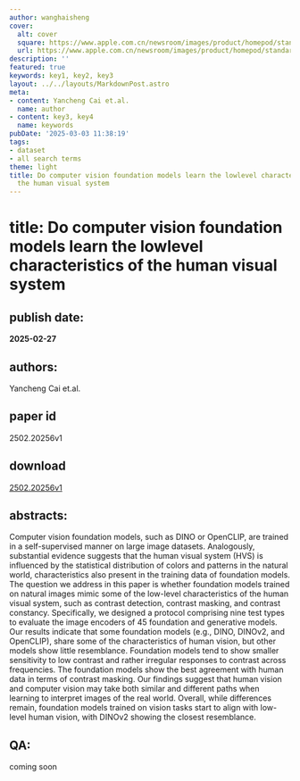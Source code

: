 ```yaml
---
author: wanghaisheng
cover:
  alt: cover
  square: https://www.apple.com.cn/newsroom/images/product/homepod/standard/Apple-HomePod-hero-230118_big.jpg.large_2x.jpg
  url: https://www.apple.com.cn/newsroom/images/product/homepod/standard/Apple-HomePod-hero-230118_big.jpg.large_2x.jpg
description: ''
featured: true
keywords: key1, key2, key3
layout: ../../layouts/MarkdownPost.astro
meta:
- content: Yancheng Cai et.al.
  name: author
- content: key3, key4
  name: keywords
pubDate: '2025-03-03 11:38:19'
tags:
- dataset
- all search terms
theme: light
title: Do computer vision foundation models learn the lowlevel characteristics of
  the human visual system
---
```


# title: Do computer vision foundation models learn the lowlevel characteristics of the human visual system 
## publish date: 
**2025-02-27** 
## authors: 
  Yancheng Cai et.al. 
## paper id
2502.20256v1
## download
[2502.20256v1](http://arxiv.org/abs/2502.20256v1)
## abstracts:
Computer vision foundation models, such as DINO or OpenCLIP, are trained in a self-supervised manner on large image datasets. Analogously, substantial evidence suggests that the human visual system (HVS) is influenced by the statistical distribution of colors and patterns in the natural world, characteristics also present in the training data of foundation models. The question we address in this paper is whether foundation models trained on natural images mimic some of the low-level characteristics of the human visual system, such as contrast detection, contrast masking, and contrast constancy. Specifically, we designed a protocol comprising nine test types to evaluate the image encoders of 45 foundation and generative models. Our results indicate that some foundation models (e.g., DINO, DINOv2, and OpenCLIP), share some of the characteristics of human vision, but other models show little resemblance. Foundation models tend to show smaller sensitivity to low contrast and rather irregular responses to contrast across frequencies. The foundation models show the best agreement with human data in terms of contrast masking. Our findings suggest that human vision and computer vision may take both similar and different paths when learning to interpret images of the real world. Overall, while differences remain, foundation models trained on vision tasks start to align with low-level human vision, with DINOv2 showing the closest resemblance.
## QA:
coming soon
